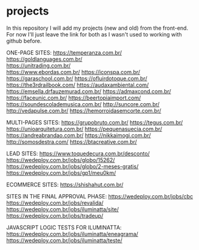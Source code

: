 # projects
In this repository I will add my projects (new and old) from the front-end.
For now I'll just leave the link for both as I wasn't used to working with github before.


ONE-PAGE SITES:
https://temperanza.com.br/<br />
https://goldlanguages.com.br/<br />
https://unitrading.com.br/<br />
https://www.ebordas.com.br/
https://iconspa.com.br/
https://garaschool.com.br/
https://ofluirdotoque.com.br/
https://the3rdrailbook.com/
https://audaxambiental.com/
https://emsella.drfauzemurad.com.br/
https://admaxcond.com.br/
https://faceunic.com.br/
https://beertopiaimport.com/
https://soundescolademusica.com.br/
http://suncore.com.br/
http://vedapulse.com.br/
https://hemorroidasemcorte.com.br/

MULTI-PAGES SITES:
https://grupobruto.com.br/
https://tegus.com.br/
https://unioarquitetura.com.br/
https://pequenasuecia.com.br/
https://andreabrandao.com.br/
https://nikkaimogi.com.br/
http://somosdestra.com/
https://btacreative.com.br/


LEAD SITES:
https://www.toquedecura.com.br/desconto/
https://wedeploy.com.br/jobs/globo/15262/
https://wedeploy.com.br/jobs/globo/2-meses-gratis/
https://wedeploy.com.br/jobs/gp1/meu0km/

ECOMMERCE SITES:
https://shishahut.com.br/

SITES IN THE FINAL APPROVAL PHASE:
https://wedeploy.com.br/jobs/cbc
https://wedeploy.com.br/jobs/revalida/
https://wedeploy.com.br/jobs/iluminatta/site/
https://wedeploy.com.br/jobs/tradeup/

JAVASCRIPT LOGIC TESTS FOR ILUMINATTA:
https://wedeploy.com.br/jobs/iluminatta/eneagrama/
https://wedeploy.com.br/jobs/iluminatta/teste/
